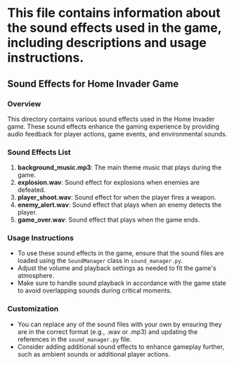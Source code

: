 # This file contains information about the sound effects used in the game, including descriptions and usage instructions.

## Sound Effects for Home Invader Game

### Overview
This directory contains various sound effects used in the Home Invader game. These sound effects enhance the gaming experience by providing audio feedback for player actions, game events, and environmental sounds.

### Sound Effects List
1. **background_music.mp3**: The main theme music that plays during the game.
2. **explosion.wav**: Sound effect for explosions when enemies are defeated.
3. **player_shoot.wav**: Sound effect for when the player fires a weapon.
4. **enemy_alert.wav**: Sound effect that plays when an enemy detects the player.
5. **game_over.wav**: Sound effect that plays when the game ends.

### Usage Instructions
- To use these sound effects in the game, ensure that the sound files are loaded using the `SoundManager` class in `sound_manager.py`.
- Adjust the volume and playback settings as needed to fit the game's atmosphere.
- Make sure to handle sound playback in accordance with the game state to avoid overlapping sounds during critical moments.

### Customization
- You can replace any of the sound files with your own by ensuring they are in the correct format (e.g., .wav or .mp3) and updating the references in the `sound_manager.py` file.
- Consider adding additional sound effects to enhance gameplay further, such as ambient sounds or additional player actions.